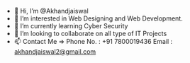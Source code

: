 - 👋 Hi, I’m @Akhandjaiswal
- 👀 I’m interested in Web Designing and Web Development.
- 🌱 I’m currently learning Cyber Security
- 💞️ I’m looking to collaborate on all type of  IT Projects
- 📫 Contact Me => Phone No. : +91 7800019436 Email : akhandjaiswal2@gmail.com
<!---
Akhandjaiswal/Akhandjaiswal is a ✨ special ✨ repository because its `README.md` (this file) appears on your GitHub profile.
You can click the Preview link to take a look at your changes.
--->
